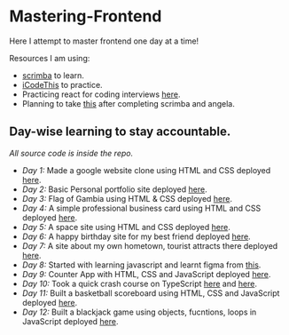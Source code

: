 # Mastering-Frontend
Here I attempt to master frontend one day at a time!

Resources I am using:
- [scrimba](https://scrimba.com/learn/frontend) to learn.
- [iCodeThis](https://icodethis.com/app) to practice.
- Practicing react for coding interviews [here](https://www.reacterry.com/).
- Planning to take [this](https://developedbyed.com/p/the-full-stack-react-course) after completing scrimba and angela.

## Day-wise learning to stay accountable.
*All source code is inside the repo.*

- *Day 1:* Made a google website clone using HTML and CSS deployed [here](https://649dcf373e698c18c26861d2--graceful-vacherin-f143db.netlify.app/).  
- *Day 2:* Basic Personal portfolio site deployed [here](https://649c9d59d4189221228450ba--stunning-centaur-117f76.netlify.app/).  
- *Day 3:* Flag of Gambia using HTML & CSS deployed [here](https://649dd0428f524320aafa3ac7--tubular-fenglisu-947480.netlify.app/).
- *Day 4:* A simple professional business card using HTML and CSS deployed [here](https://64a31f32de745144fb7bd901--meek-trifle-33e7ab.netlify.app/).
- *Day 5:* A space site using HTML and CSS deployed [here](https://64a34f609bc5c7638924ba43--thriving-unicorn-243e53.netlify.app/).
- *Day 6:* A happy birthday site for my best friend deployed [here](https://64a530d79f31647561fee038--lively-lokum-efd7f7.netlify.app/).
- *Day 7:* A site about my own hometown, tourist attracts there deployed [here](https://64a7e3c8ce57ea590e2f9eeb--splendorous-swan-827113.netlify.app/).
- *Day 8:* Started with learning javascript and learnt figma from [this](https://www.youtube.com/watch?v=ybc2gkvjMDs).
- *Day 9:* Counter App with HTML, CSS and JavaScript deployed [here](https://64ab0250803f815519e0bdca--sensational-salamander-c893f3.netlify.app/).
- *Day 10:* Took a quick crash course on TypeScript [here](https://www.youtube.com/watch?v=kq6IhAZVNh8) and [here](https://www.freecodecamp.org/news/learn-typescript-beginners-guide/).
- *Day 11:* Built a basketball scoreboard using HTML, CSS and JavaScript deployed [here](https://64af01843ccad017b1583cca--fastidious-lollipop-001133.netlify.app/).
- *Day 12:* Built a blackjack game using objects, fucntions, loops in JavaScript deployed [here](https://thriving-puppy-305d6e.netlify.app/).
